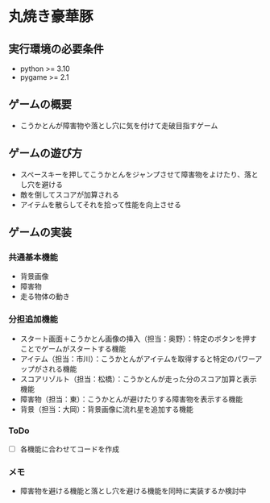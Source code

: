 # 丸焼き豪華豚

## 実行環境の必要条件
* python >= 3.10
* pygame >= 2.1

## ゲームの概要
* こうかとんが障害物や落とし穴に気を付けて走破目指すゲーム

## ゲームの遊び方
* スペースキーを押してこうかとんをジャンプさせて障害物をよけたり、落とし穴を避ける
* 敵を倒してスコアが加算される
* アイテムを散らしてそれを拾って性能を向上させる

## ゲームの実装
### 共通基本機能
* 背景画像
* 障害物
* 走る物体の動き

### 分担追加機能
* スタート画面＋こうかとん画像の挿入（担当：奥野）：特定のボタンを押すことでゲームがスタートする機能
* アイテム（担当：市川）：こうかとんがアイテムを取得すると特定のパワーアップがされる機能
* スコアリゾルト（担当：松橋）：こうかとんが走った分のスコア加算と表示機能
* 障害物（担当：東）：こうかとんが避けたりする障害物を表示する機能
* 背景（担当：大岡）：背景画像に流れ星を追加する機能

### ToDo
- [ ] 各機能に合わせてコードを作成

### メモ
* 障害物を避ける機能と落とし穴を避ける機能を同時に実装するか検討中
